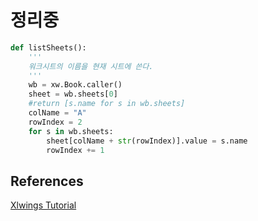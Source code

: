 # 정리중 




```python 
def listSheets():
    '''
    워크시트의 이름을 현재 시트에 쓴다. 
    '''
    wb = xw.Book.caller()
    sheet = wb.sheets[0]
    #return [s.name for s in wb.sheets]
    colName = "A"
    rowIndex = 2
    for s in wb.sheets:
        sheet[colName + str(rowIndex)].value = s.name
        rowIndex += 1
```        




## References
[Xlwings Tutorial](https://www.dataquest.io/blog/python-excel-xlwings-tutorial/)      
